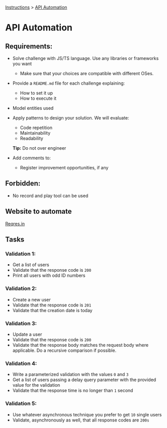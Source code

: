 [Instructions](../INSTRUCTIONS.md) > [API Automation](API%20Automation.md)

# API Automation
## Requirements:
- Solve challenge with JS/TS language. Use any libraries or frameworks you want
  - Make sure that your choices are compatible with different OSes.
- Provide a `README.md` file for each challenge explaining:
  - How to set it up
  - How to execute it
- Model entities used
- Apply patterns to design your solution. We will evaluate:
  - Code repetition
  - Maintainability
  - Readability

  **Tip:** Do not over engineer

- Add comments to:
  - Register improvement opportunities, if any

## Forbidden:
- No record and play tool can be used

## Website to automate
[Reqres.in](https://reqres.in/)

## Tasks

### Validation 1:
  - Get a list of users
  - Validate that the response code is `200`
  - Print all users with odd ID numbers

### Validation 2:
  - Create a new user
  - Validate that the response code is `201`
  - Validate that the creation date is today

### Validation 3:
  - Update a user
  - Validate that the response code is `200`
  - Validate that the response body matches the request body where applicable. Do a recursive comparison if possible.

### Validation 4:
  - Write a parameterized validation with the values `0` and `3`
  - Get a list of users passing a delay query parameter with the provided value for the validation
  - Validate that the response time is no longer than `1` second

### Validation 5:
  - Use whatever asynchronous technique you prefer to get `10` single users
  - Validate, asynchronously as well, that all response codes are `200s`
